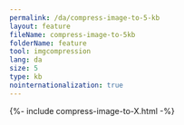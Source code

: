```yaml
---
permalink: /da/compress-image-to-5-kb
layout: feature
fileName: compress-image-to-5kb
folderName: feature
tool: imgcompression
lang: da
size: 5
type: kb
nointernationalization: true
---
```

{%- include compress-image-to-X.html -%}       
